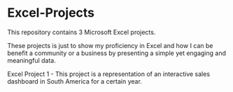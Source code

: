 # Excel-Projects
This repository contains 3 Microsoft Excel projects.

These projects is just to show my proficiency in Excel and how I can be benefit a community or a business by presenting a simple yet engaging and meaningful data.

Excel Project 1 - This project is a representation of an interactive sales dashboard in South America for a certain year.



